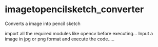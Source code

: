 # imagetopencilsketch_converter
Converts a image into pencil sketch

import all the required modules like opencv before executing...
Input a image in jpg or png format and execute the code.....
